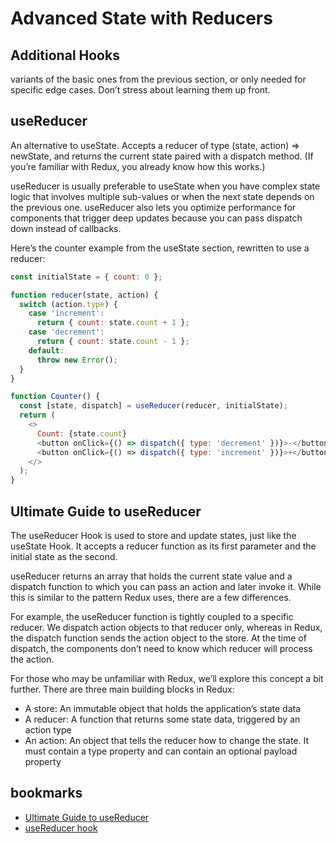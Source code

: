 # Advanced State with Reducers

## Additional Hooks

variants of the basic ones from the previous section, or only needed for specific edge cases. Don’t stress about learning them up front.

## useReducer

An alternative to useState. Accepts a reducer of type (state, action) => newState, and returns the current state paired with a dispatch method. (If you’re familiar with Redux, you already know how this works.)

useReducer is usually preferable to useState when you have complex state logic that involves multiple sub-values or when the next state depends on the previous one. useReducer also lets you optimize performance for components that trigger deep updates because you can pass dispatch down instead of callbacks.

Here’s the counter example from the useState section, rewritten to use a reducer:

```js
const initialState = { count: 0 };

function reducer(state, action) {
  switch (action.type) {
    case 'increment':
      return { count: state.count + 1 };
    case 'decrement':
      return { count: state.count - 1 };
    default:
      throw new Error();
  }
}

function Counter() {
  const [state, dispatch] = useReducer(reducer, initialState);
  return (
    <>
      Count: {state.count}
      <button onClick={() => dispatch({ type: 'decrement' })}>-</button>
      <button onClick={() => dispatch({ type: 'increment' })}>+</button>
    </>
  );
}
```

## Ultimate Guide to useReducer

The useReducer Hook is used to store and update states, just like the useState Hook. It accepts a reducer function as its first parameter and the initial state as the second.

useReducer returns an array that holds the current state value and a dispatch function to which you can pass an action and later invoke it. While this is similar to the pattern Redux uses, there are a few differences.

For example, the useReducer function is tightly coupled to a specific reducer. We dispatch action objects to that reducer only, whereas in Redux, the dispatch function sends the action object to the store. At the time of dispatch, the components don’t need to know which reducer will process the action.

For those who may be unfamiliar with Redux, we’ll explore this concept a bit further. There are three main building blocks in Redux:

- A store: An immutable object that holds the application’s state data
- A reducer: A function that returns some state data, triggered by an action type
- An action: An object that tells the reducer how to change the state. It must contain a type property and can contain an optional payload property

## bookmarks

- [Ultimate Guide to useReducer](https://blog.logrocket.com/react-usereducer-hook-ultimate-guide/)
- [useReducer hook](https://reactjs.org/docs/hooks-reference.html#additional-hooks)
